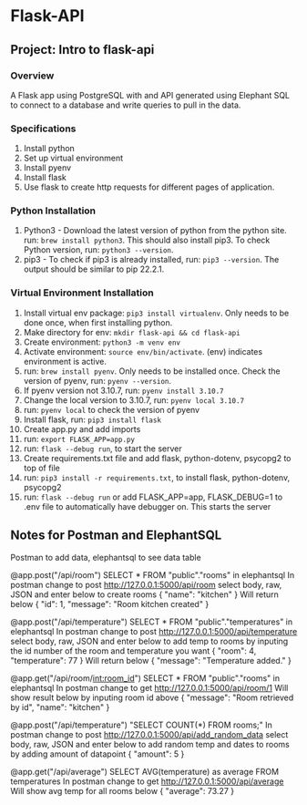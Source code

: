# Flask-API

## Project: Intro to flask-api

### Overview
A Flask app using PostgreSQL with and API generated using Elephant SQL to connect to a database and write queries to pull in the data.

### Specifications
1. Install python
2. Set up virtual environment
3. Install pyenv
4. Install flask
5. Use flask to create http requests for different pages of application.

### Python Installation 
1. Python3 - Download the latest version of python from the python site. run: ```brew install python3```. This should also install pip3. To check Python version, run: ```python3 --version```.
2. pip3 - To check if pip3 is already installed, run: ```pip3 --version```. The output should
be similar to pip 22.2.1.

### Virtual Environment Installation
1. Install virtual env package: ```pip3 install virtualenv```. Only needs to be done once, when first installing python.
2. Make directory for env: ```mkdir flask-api && cd flask-api```
3. Create environment: ```python3 -m venv env```
4. Activate environment: ```source env/bin/activate```. (env) indicates environment is active. 
5. run: ```brew install pyenv```. Only needs to be installed once. Check the version of pyenv, run: ```pyenv --version```.
6. If pyenv version not 3.10.7, run: ```pyenv install 3.10.7```
7. Change the local version to 3.10.7, run: ```pyenv local 3.10.7```
8. run: ```pyenv local``` to check the version of pyenv
9. Install flask, run: ```pip3 install flask```
10. Create app.py and add imports
11. run: ```export FLASK_APP=app.py```
12. run: ```flask --debug run```, to start the server
13. Create requirements.txt file and add flask, python-dotenv, psycopg2 to top of file
14. run: ```pip3 install -r requirements.txt```, to install flask, python-dotenv, psycopg2
15. run: ```flask --debug run``` or add FLASK_APP=app, FLASK_DEBUG=1 to .env file to automatically have debugger on. This starts the server

## Notes for Postman and ElephantSQL
Postman to add data, elephantsql to see data table

@app.post("/api/room")
SELECT * FROM "public"."rooms" in elephantsql
In postman
change to post http://127.0.0.1:5000/api/room
select body, raw, JSON and enter below to create rooms
{
     "name": "kitchen"
}
Will return below
{
    "id": 1,
    "message": "Room kitchen created"
}

@app.post("/api/temperature")
SELECT * FROM "public"."temperatures" in elephantsql
In postman
change to post http://127.0.0.1:5000/api/temperature
select body, raw, JSON and enter below to add temp to rooms by inputing the id number of the room and temperature you want
{
    "room": 4,
    "temperature": 77
}
Will return below
{
    "message": "Temperature added."
}

@app.get("/api/room/<int:room_id>")
SELECT * FROM "public"."rooms" in elephantsql
In postman
change to get http://127.0.0.1:5000/api/room/1
Will show result below by inputing room id above
{
    "message": "Room retrieved by id",
    "name": "kitchen"
}

@app.post("/api/temperature")
"SELECT COUNT(*) FROM rooms;"
In postman
change to post http://127.0.0.1:5000/api/add_random_data
select body, raw, JSON and enter below to add random temp and dates to rooms by adding amount of datapoint
{
    "amount": 5
}

@app.get("/api/average")
SELECT AVG(temperature) as average FROM temperatures
In postman
change to get http://127.0.0.1:5000/api/average
Will show avg temp for all rooms below 
{
    "average": 73.27
}
